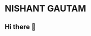 # NISHANT GAUTAM

## Hi there 👋

<!--
**nishupandit/nishupandit** is a ✨ _special_ ✨ repository because its `README.md` (this file) appears on your GitHub profile.

Here are some ideas to get you started:

*- 🔭 I’m currently working on Git*
- 🌱 I’m currently learning RPA,Hadoop,AI/ML
- 👯 I’m looking to collaborate on AI OR Data analytics projects
- 🤔 I’m looking for help with 
- 💬 Ask me about:
- 📫 How to reach me:  directly on email panditnishantg@gmail.com
- 😄 Pronouns: ...
- ⚡ Fun fact: ...
-->
